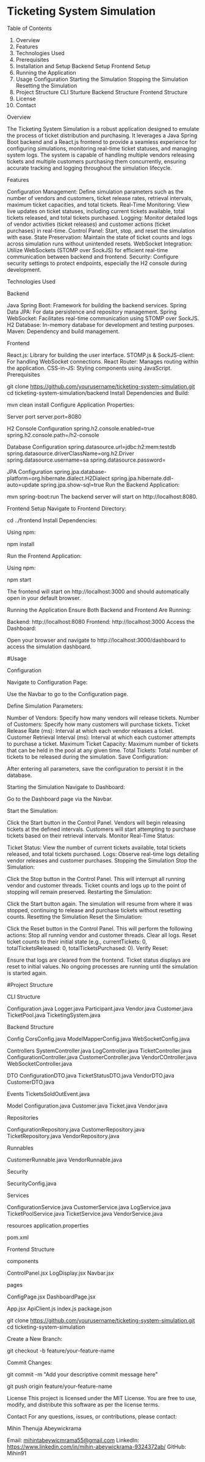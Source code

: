 # Ticketing System Simulation

Table of Contents
 1. Overview
 2. Features
 3. Technologies Used
 4. Prerequisites
 5. Installation and Setup
    Backend Setup
    Frontend Setup
 6. Running the Application
 7. Usage
    Configuration
    Starting the Simulation
    Stopping the Simulation
    Resetting the Simulation
 8. Project Structure
    CLI Sturture
    Backend Structure
    Frontend Structure
 9. License
 10. Contact


Overview

The Ticketing System Simulation is a robust application designed to emulate the process of ticket distribution and purchasing. It leverages a Java Spring Boot backend and a React.js frontend to provide a seamless experience for configuring simulations, monitoring real-time ticket statuses, and managing system logs. The system is capable of handling multiple vendors releasing tickets and multiple customers purchasing them concurrently, ensuring accurate tracking and logging throughout the simulation lifecycle.

Features

Configuration Management: Define simulation parameters such as the number of vendors and customers, ticket release rates, retrieval intervals, maximum ticket capacities, and total tickets.
Real-Time Monitoring: View live updates on ticket statuses, including current tickets available, total tickets released, and total tickets purchased.
Logging: Monitor detailed logs of vendor activities (ticket releases) and customer actions (ticket purchases) in real-time.
Control Panel: Start, stop, and reset the simulation with ease.
State Preservation: Maintain the state of ticket counts and logs across simulation runs without unintended resets.
WebSocket Integration: Utilize WebSockets (STOMP over SockJS) for efficient real-time communication between backend and frontend.
Security: Configure security settings to protect endpoints, especially the H2 console during development.

Technologies Used

Backend

Java Spring Boot: Framework for building the backend services.
Spring Data JPA: For data persistence and repository management.
Spring WebSocket: Facilitates real-time communication using STOMP over SockJS.
H2 Database: In-memory database for development and testing purposes.
Maven: Dependency and build management.

Frontend

React.js: Library for building the user interface.
STOMP.js & SockJS-client: For handling WebSocket connections.
React Router: Manages routing within the application.
CSS-in-JS: Styling components using JavaScript.
Prerequisites

git clone https://github.com/yourusername/ticketing-system-simulation.git
cd ticketing-system-simulation/backend
Install Dependencies and Build:


mvn clean install
Configure Application Properties:


Server port
server.port=8080

H2 Console Configuration
spring.h2.console.enabled=true
spring.h2.console.path=/h2-console

Database Configuration
spring.datasource.url=jdbc:h2:mem:testdb
spring.datasource.driverClassName=org.h2.Driver
spring.datasource.username=sa
spring.datasource.password=

JPA Configuration
spring.jpa.database-platform=org.hibernate.dialect.H2Dialect
spring.jpa.hibernate.ddl-auto=update
spring.jpa.show-sql=true
Run the Backend Application:


mvn spring-boot:run
The backend server will start on http://localhost:8080.

Frontend Setup
Navigate to Frontend Directory:

cd ../frontend
Install Dependencies:

Using npm:

npm install



Run the Frontend Application:

Using npm:

npm start


The frontend will start on http://localhost:3000 and should automatically open in your default browser.

Running the Application
Ensure Both Backend and Frontend Are Running:

Backend: http://localhost:8080
Frontend: http://localhost:3000
Access the Dashboard:

Open your browser and navigate to http://localhost:3000/dashboard to access the simulation dashboard.

#Usage

Configuration

Navigate to Configuration Page:

Use the Navbar to go to the Configuration page.

Define Simulation Parameters:

Number of Vendors: Specify how many vendors will release tickets.
Number of Customers: Specify how many customers will purchase tickets.
Ticket Release Rate (ms): Interval at which each vendor releases a ticket.
Customer Retrieval Interval (ms): Interval at which each customer attempts to purchase a ticket.
Maximum Ticket Capacity: Maximum number of tickets that can be held in the pool at any given time.
Total Tickets: Total number of tickets to be released during the simulation.
Save Configuration:

After entering all parameters, save the configuration to persist it in the database.

Starting the Simulation
Navigate to Dashboard:

Go to the Dashboard page via the Navbar.

Start the Simulation:

Click the Start button in the Control Panel.
Vendors will begin releasing tickets at the defined intervals.
Customers will start attempting to purchase tickets based on their retrieval intervals.
Monitor Real-Time Status:

Ticket Status: View the number of current tickets available, total tickets released, and total tickets purchased.
Logs: Observe real-time logs detailing vendor releases and customer purchases.
Stopping the Simulation
Stop the Simulation:

Click the Stop button in the Control Panel.
This will interrupt all running vendor and customer threads.
Ticket counts and logs up to the point of stopping will remain preserved.
Restarting the Simulation:

Click the Start button again.
The simulation will resume from where it was stopped, continuing to release and purchase tickets without resetting counts.
Resetting the Simulation
Reset the Simulation:

Click the Reset button in the Control Panel.
This will perform the following actions:
Stop all running vendor and customer threads.
Clear all logs.
Reset ticket counts to their initial state (e.g., currentTickets: 0, totalTicketsReleased: 0, totalTicketsPurchased: 0).
Verify Reset:

Ensure that logs are cleared from the frontend.
Ticket status displays are reset to initial values.
No ongoing processes are running until the simulation is started again.

#Project Structure

CLI Structure

Configuration.java
Logger.java
Participant.java
Vendor.java
Customer.java
TicketPool.java
TicketingSystem.java


Backend Structure


 Config
  CorsConfig.java
  ModelMapperConfig.java
  WebSocketConfig.java
 
 Controllers
  SystemController.java
  LogController.java
  TicketController.java
  ConfigurationController.java
  CustomerController.java
  VendorCOntroller.java
  WebSocketController.java
  
 DTO
  ConfigurationDTO.java
  TicketStatusDTO.java
  VendorDTO.java
  CustomerDTO.java
 
 Events
  TicketsSoldOutEvent.java
  
 Model
  Configuration.java
  Customer.java
  Ticket.java
  Vendor.java
  
 Repositories
  
  ConfigurationRepository.java
  CustomerRepository.java
  TicketRepository.java
  VendorRepository.java
  
 Runnables
 
  CustomerRunnable.java
  VendorRunnable.java
  
 Security
 
  SecurityConfig.java
  
 Services
 
  ConfigurationService.java
  CustomerService.java
  LogService.java
  TicketPoolService.java
  TicketService.java
  VendorService.java
  
 resources
  application.properties
  
 pom.xml
 

Frontend Structure

 components
  
  ControlPanel.jsx
  LogDisplay.jsx
  Navbar.jsx
  
 pages
 
 ConfigPage.jsx
 DashboardPage.jsx
 
 App.jsx
 ApiClient.js
 index.js
 package.json


git clone https://github.com/yourusername/ticketing-system-simulation.git
cd ticketing-system-simulation

Create a New Branch:


git checkout -b feature/your-feature-name

Commit Changes:

git commit -m "Add your descriptive commit message here"

git push origin feature/your-feature-name

License
This project is licensed under the MIT License. You are free to use, modify, and distribute this software as per the license terms.

Contact
For any questions, issues, or contributions, please contact:

Mihin Thenuja Abeywickrama

Email: mihintabeywicmrama55@gmail.com
LinkedIn: https://www.linkedin.com/in/mihin-abeywickrama-9324372ab/
GitHub: Mihin91

